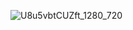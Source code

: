 ![U8u5vbtCUZft_1280_720](https://github.com/GmrApps/draw-app-kotlin-composable/assets/86234350/ddd15c90-8687-46a0-bd81-ef3b68523692)
